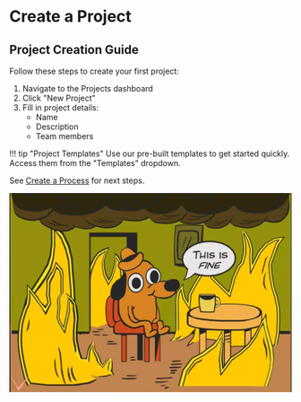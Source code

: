 # Create a Project

## Project Creation Guide

Follow these steps to create your first project:

1. Navigate to the Projects dashboard
2. Click "New Project"
3. Fill in project details:
    - Name
    - Description
    - Team members

!!! tip "Project Templates"
    Use our pre-built templates to get started quickly. Access them from the "Templates" dropdown.

See [Create a Process](create-process.md) for next steps.


![Sample Image](../images/this-is-fine.jpg)

